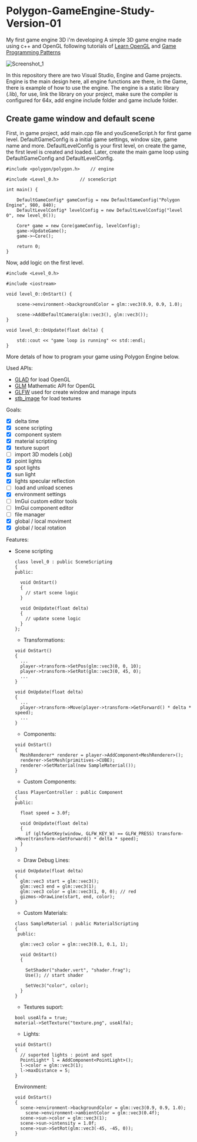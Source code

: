 # Polygon-GameEngine-Study-Version-01
My first game engine 3D i'm developing
A simple 3D game engine made using c++ and OpenGL following tutorials of [Learn OpenGL](https://learnopengl.com/Getting-started/Hello-Triangle) and [Game Programming Patterns](https://gameprogrammingpatterns.com/)

![Screenshot_1](https://user-images.githubusercontent.com/79365912/110024823-f513f880-7d04-11eb-8a38-5525f08e82ad.png)

In this repository there are two Visual Studio, Engine and Game projects. Engine is the main design here, all engine functions are there, in the Game, there is example of how to use the engine. The engine is a static library (.lib), for use, link the library on your project, make sure the compiler is configured for 64x, add engine include folder and game include folder.

<h2>Create game window and default scene</h2>
First, in game project, add main.cpp file and youSceneScript.h for first game level.
DefaultGameConfig is a initial game settings, window size, game name and more.
DefaultLevelConfig is your first level, on create the game, the first level is created and loaded.
Later, create the main game loop using DefaultGameConfig and DefaultLevelConfig.

```
#include <polygon/polygon.h>	// engine

#include <Level_0.h>		// sceneScript

int main() {

	DefaultGameConfig* gameConfig = new DefaultGameConfig("Polygon Engine", 980, 840);
	DefaultLevelConfig* levelConfig = new DefaultLevelConfig("level 0", new level_0());

	Core* game = new Core(gameConfig, levelConfig);
	game->UpdateGame();
	game->~Core();

	return 0;
}
```

Now, add logic on the first level.
```
#include <Level_0.h>

#include <iostream>

void level_0::OnStart() {

	scene->environment->backgroundColor = glm::vec3(0.9, 0.9, 1.0);

	scene->AddDefaultCamera(glm::vec3(), glm::vec3());
}

void level_0::OnUpdate(float delta) {

	std::cout << "game loop is running" << std::endl;
}
```
More detals of how to program your game using Polygon Engine below.


Used APIs:
* [GLAD](https://glad.dav1d.de/) for load OpenGL 
* [GLM](https://glm.g-truc.net/0.9.9/index.html) Mathematic API for OpenGL
* [GLFW](https://www.glfw.org/) used for create window and manage inputs
* [stb_image](https://github.com/nothings/stb) for load textures

Goals:
- [x] delta time
- [x] scene scripting
- [x] component system
- [x] material scripting
- [x] texture suport
- [ ] import 3D models (.obj)
- [x] point lights
- [x] spot lights
- [x] sun light
- [x] lights specular reflection
- [ ] load and unload scenes
- [x] environment settings
- [ ] ImGui custom editor tools
- [ ] ImGui component editor 
- [ ] file manager 
- [x] global / local moviment
- [x] global / local rotation

Features:
* Scene scripting
  ``` 
  class level_0 : public SceneScripting
  {
  public:
  
    void OnStart()
    {
      // start scene logic
    }
    
    void OnUpdate(float delta)
    {
      // update scene logic
    }
  };
  ```
  * Transformations:
  ```
  void OnStart()
  {
    ...
    player->transform->SetPos(glm::vec3(0, 0, 10);
    player->transform->SetRot(glm::vec3(0, 45, 0);
    ...
  }
  
  void OnUpdate(float delta)
  {
    ...
    player->transform->Move(player->transform->GetForward() * delta * speed);
    ...
  }
  ```
  * Components:
  ```
  void OnStart()
  {
    MeshRenderer* renderer = player->AddComponent<MeshRenderer>();
    renderer->SetMesh(primitives->CUBE);
    renderer->SetMaterial(new SampleMaterial());
  }
  ```
  * Custom Components:
  ```
  class PlayerController : public Component
  {
  public:
    
    float speed = 3.0f;
      
    void OnUpdate(float delta)
    { 
      if (glfwGetKey(window, GLFW_KEY_W) == GLFW_PRESS) transform->Move(transform->GetForward() * delta * speed);
    }
  }
  ```
    
  * Draw Debug Lines:
  ```
  void OnUpdate(float delta)
  {
    glm::vec3 start = glm::vec3();
    glm::vec3 end = glm::vec3(1);
    glm::vec3 color = glm::vec3(1, 0, 0); // red
    gizmos->DrawLine(start, end, color);
  }
  ```
    
  * Custom Materials:
  ```
  class SampleMaterial : public MaterialScripting
  {
   public:
     
    glm::vec3 color = glm::vec3(0.1, 0.1, 1);
      
    void OnStart()
    {
      
      SetShader("shader.vert", "shader.frag");
      Use(); // start shader
        
      SetVec3("color", color);
    }
  }
  ```
  
  * Textures suport:
  ```
  bool useAlfa = true;
  material->SetTexture("texture.png", useAlfa);
  ```
    
  * Lights:
  ```
  void OnStart()
  {
    // suported lights : point and spot
    PointLight* l = AddComponent<PointLight>();
    l->color = glm::vec3(1);
    l->maxDistance = 5;
  }
  ```
    
  Environment:
  ```
  void OnStart()
  {
    scene->environment->backgroundColor = glm::vec3(0.9, 0.9, 1.0);
	  scene->environment->ambientColor = glm::vec3(0.4f);
    scene->sun->color = glm::vec3(1);
    scene->sun->intensity = 1.0f;
    scene->sun->SetRot(glm::vec3(-45, -45, 0));
  }
  ```
  
